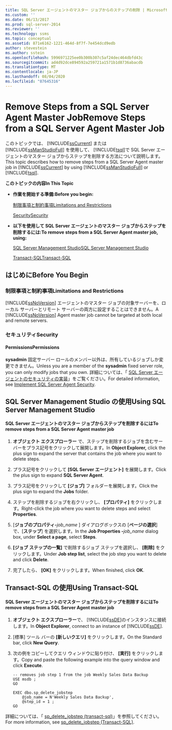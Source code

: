 ```yaml
---
title: SQL Server エージェントのマスター ジョブからのステップの削除 | Microsoft Docs
ms.custom: ''
ms.date: 06/13/2017
ms.prod: sql-server-2014
ms.reviewer: ''
ms.technology: ssms
ms.topic: conceptual
ms.assetid: 871e6162-1221-464d-8f7f-7e454dcd9edb
author: stevestein
ms.author: sstein
ms.openlocfilehash: 5996971225ee0b300b307c5af24dec464dbfd43c
ms.sourcegitcommit: ad4d92dce894592a259721a1571b1d8736abacdb
ms.translationtype: MT
ms.contentlocale: ja-JP
ms.lasthandoff: 08/04/2020
ms.locfileid: "87645316"
---
```

# <a name="remove-steps-from-a-sql-server-agent-master-job"></a><span data-ttu-id="0dfa8-102">Remove Steps from a SQL Server Agent Master Job</span><span class="sxs-lookup"><span data-stu-id="0dfa8-102">Remove Steps from a SQL Server Agent Master Job</span></span>
  <span data-ttu-id="0dfa8-103">このトピックでは、 [!INCLUDE[ssCurrent](../../includes/sscurrent-md.md)] または [!INCLUDE[ssManStudioFull](../../includes/ssmanstudiofull-md.md)] を使用して、 [!INCLUDE[tsql](../../includes/tsql-md.md)]で SQL Server エージェントのマスター ジョブからステップを削除する方法について説明します。</span><span class="sxs-lookup"><span data-stu-id="0dfa8-103">This topic describes how to remove steps from a SQL Server Agent master job in [!INCLUDE[ssCurrent](../../includes/sscurrent-md.md)] by using [!INCLUDE[ssManStudioFull](../../includes/ssmanstudiofull-md.md)] or [!INCLUDE[tsql](../../includes/tsql-md.md)].</span></span>  
  
 <span data-ttu-id="0dfa8-104">**このトピックの内容**</span><span class="sxs-lookup"><span data-stu-id="0dfa8-104">**In This Topic**</span></span>  
  
-   <span data-ttu-id="0dfa8-105">**作業を開始する準備:**</span><span class="sxs-lookup"><span data-stu-id="0dfa8-105">**Before you begin:**</span></span>  
  
     [<span data-ttu-id="0dfa8-106">制限事項と制約事項</span><span class="sxs-lookup"><span data-stu-id="0dfa8-106">Limitations and Restrictions</span></span>](#Restrictions)  
  
     [<span data-ttu-id="0dfa8-107">Security</span><span class="sxs-lookup"><span data-stu-id="0dfa8-107">Security</span></span>](#Security)  
  
-   <span data-ttu-id="0dfa8-108">**以下を使用して SQL Server エージェントのマスター ジョブからステップを削除するには:**</span><span class="sxs-lookup"><span data-stu-id="0dfa8-108">**To remove steps from a SQL Server Agent master job, using:**</span></span>  
  
     [<span data-ttu-id="0dfa8-109">SQL Server Management Studio</span><span class="sxs-lookup"><span data-stu-id="0dfa8-109">SQL Server Management Studio</span></span>](#SSMSProcedure)  
  
     [<span data-ttu-id="0dfa8-110">Transact-SQL</span><span class="sxs-lookup"><span data-stu-id="0dfa8-110">Transact-SQL</span></span>](#TsqlProcedure)  
  
##  <a name="before-you-begin"></a><a name="BeforeYouBegin"></a> <span data-ttu-id="0dfa8-111">はじめに</span><span class="sxs-lookup"><span data-stu-id="0dfa8-111">Before You Begin</span></span>  
  
###  <a name="limitations-and-restrictions"></a><a name="Restrictions"></a> <span data-ttu-id="0dfa8-112">制限事項と制約事項</span><span class="sxs-lookup"><span data-stu-id="0dfa8-112">Limitations and Restrictions</span></span>  
 <span data-ttu-id="0dfa8-113">[!INCLUDE[ssNoVersion](../../includes/ssnoversion-md.md)] エージェントのマスター ジョブの対象サーバーを、ローカル サーバーとリモート サーバーの両方に設定することはできません。</span><span class="sxs-lookup"><span data-stu-id="0dfa8-113">A [!INCLUDE[ssNoVersion](../../includes/ssnoversion-md.md)] Agent master job cannot be targeted at both local and remote servers.</span></span>  
  
###  <a name="security"></a><a name="Security"></a> <span data-ttu-id="0dfa8-114">セキュリティ</span><span class="sxs-lookup"><span data-stu-id="0dfa8-114">Security</span></span>  
  
####  <a name="permissions"></a><a name="Permissions"></a> <span data-ttu-id="0dfa8-115">Permissions</span><span class="sxs-lookup"><span data-stu-id="0dfa8-115">Permissions</span></span>  
 <span data-ttu-id="0dfa8-116">**sysadmin** 固定サーバー ロールのメンバー以外は、所有しているジョブしか変更できません。</span><span class="sxs-lookup"><span data-stu-id="0dfa8-116">Unless you are a member of the **sysadmin** fixed server role, you can only modify jobs that you own.</span></span> <span data-ttu-id="0dfa8-117">詳細については、「 [SQL Server エージェントのセキュリティの実装](implement-sql-server-agent-security.md)」をご覧ください。</span><span class="sxs-lookup"><span data-stu-id="0dfa8-117">For detailed information, see [Implement SQL Server Agent Security](implement-sql-server-agent-security.md).</span></span>  
  
##  <a name="using-sql-server-management-studio"></a><a name="SSMSProcedure"></a> <span data-ttu-id="0dfa8-118">SQL Server Management Studio の使用</span><span class="sxs-lookup"><span data-stu-id="0dfa8-118">Using SQL Server Management Studio</span></span>  
  
#### <a name="to-remove-steps-from-a-sql-server-agent-master-job"></a><span data-ttu-id="0dfa8-119">SQL Server エージェントのマスター ジョブからステップを削除するには</span><span class="sxs-lookup"><span data-stu-id="0dfa8-119">To remove steps from a SQL Server Agent master job</span></span>  
  
1.  <span data-ttu-id="0dfa8-120">**オブジェクト エクスプローラー** で、ステップを削除するジョブを含むサーバーをプラス記号をクリックして展開します。</span><span class="sxs-lookup"><span data-stu-id="0dfa8-120">In **Object Explorer,** click the plus sign to expand the server that contains the job where you want to delete steps.</span></span>  
  
2.  <span data-ttu-id="0dfa8-121">プラス記号をクリックして **[SQL Server エージェント]** を展開します。</span><span class="sxs-lookup"><span data-stu-id="0dfa8-121">Click the plus sign to expand **SQL Server Agent**.</span></span>  
  
3.  <span data-ttu-id="0dfa8-122">プラス記号をクリックして **[ジョブ]** フォルダーを展開します。</span><span class="sxs-lookup"><span data-stu-id="0dfa8-122">Click the plus sign to expand the **Jobs** folder.</span></span>  
  
4.  <span data-ttu-id="0dfa8-123">ステップを削除するジョブを右クリックし、 **[プロパティ]** をクリックします。</span><span class="sxs-lookup"><span data-stu-id="0dfa8-123">Right-click the job where you want to delete steps and select **Properties**.</span></span>  
  
5.  <span data-ttu-id="0dfa8-124">[**ジョブのプロパティ-**_job_name_ ] ダイアログボックスの [**ページの選択**] で、[**ステップ**] を選択します。</span><span class="sxs-lookup"><span data-stu-id="0dfa8-124">In the **Job Properties -**_job_name_ dialog box, under **Select a page**, select **Steps**.</span></span>  
  
6.  <span data-ttu-id="0dfa8-125">**[ジョブ ステップの一覧]** で削除するジョブ ステップを選択し、 **[削除]** をクリックします。</span><span class="sxs-lookup"><span data-stu-id="0dfa8-125">Under **Job step list**, select the job step you want to delete and click **Delete**.</span></span>  
  
7.  <span data-ttu-id="0dfa8-126">完了したら、 **[OK]** をクリックします。</span><span class="sxs-lookup"><span data-stu-id="0dfa8-126">When finished, click **OK**.</span></span>  
  
##  <a name="using-transact-sql"></a><a name="TsqlProcedure"></a> <span data-ttu-id="0dfa8-127">Transact-SQL の使用</span><span class="sxs-lookup"><span data-stu-id="0dfa8-127">Using Transact-SQL</span></span>  
  
#### <a name="to-remove-steps-from-a-sql-server-agent-master-job"></a><span data-ttu-id="0dfa8-128">SQL Server エージェントのマスター ジョブからステップを削除するには</span><span class="sxs-lookup"><span data-stu-id="0dfa8-128">To remove steps from a SQL Server Agent master job</span></span>  
  
1.  <span data-ttu-id="0dfa8-129">**オブジェクト エクスプローラー**で、 [!INCLUDE[ssDE](../../includes/ssde-md.md)]のインスタンスに接続します。</span><span class="sxs-lookup"><span data-stu-id="0dfa8-129">In **Object Explorer**, connect to an instance of [!INCLUDE[ssDE](../../includes/ssde-md.md)].</span></span>  
  
2.  <span data-ttu-id="0dfa8-130">[標準] ツール バーの **[新しいクエリ]** をクリックします。</span><span class="sxs-lookup"><span data-stu-id="0dfa8-130">On the Standard bar, click **New Query**.</span></span>  
  
3.  <span data-ttu-id="0dfa8-131">次の例をコピーしてクエリ ウィンドウに貼り付け、 **[実行]** をクリックします。</span><span class="sxs-lookup"><span data-stu-id="0dfa8-131">Copy and paste the following example into the query window and click **Execute**.</span></span>  
  
    ```  
    -- removes job step 1 from the job Weekly Sales Data Backup   
    USE msdb ;  
    GO  
  
    EXEC dbo.sp_delete_jobstep  
        @job_name = N'Weekly Sales Data Backup',  
        @step_id = 1 ;  
    GO  
    ```  
  
 <span data-ttu-id="0dfa8-132">詳細については、「 [sp_delete_jobstep &#40;transact-sql&#41;](/sql/relational-databases/system-stored-procedures/sp-delete-jobstep-transact-sql)」を参照してください。</span><span class="sxs-lookup"><span data-stu-id="0dfa8-132">For more information, see [sp_delete_jobstep &#40;Transact-SQL&#41;](/sql/relational-databases/system-stored-procedures/sp-delete-jobstep-transact-sql).</span></span>  
  
  
